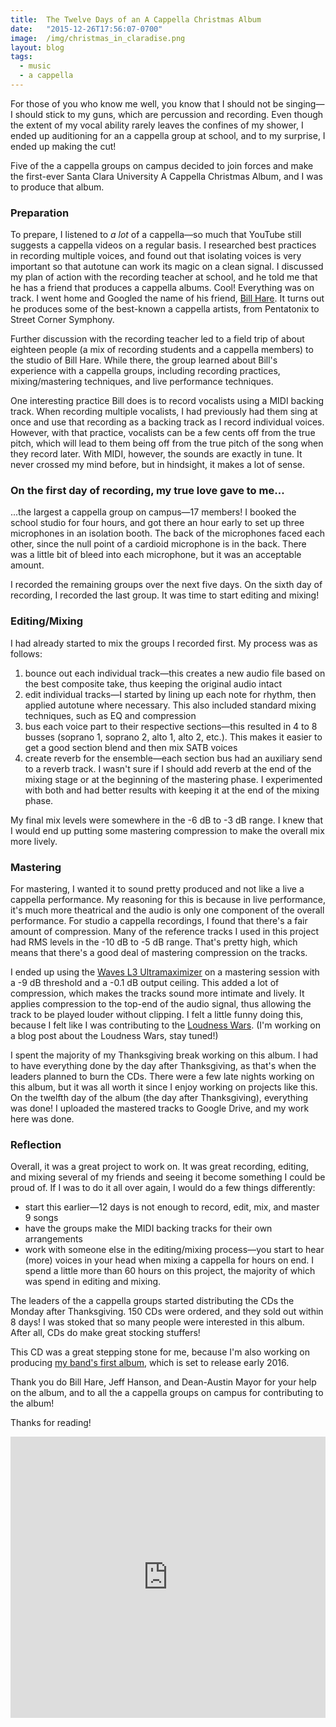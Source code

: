 ```yaml
---
title:  The Twelve Days of an A Cappella Christmas Album
date:   "2015-12-26T17:56:07-0700"
image:  /img/christmas_in_claradise.png
layout: blog
tags:
  - music
  - a cappella
---
```

For those of you who know me well, you know that I should not be singing&mdash;I should stick to my guns, which are percussion and recording. Even though the extent of my vocal ability rarely leaves the confines of my shower, I ended up auditioning for an a cappella group at school, and to my surprise, I ended up making the cut!

Five of the a cappella groups on campus decided to join forces and make the first-ever Santa Clara University A Cappella Christmas Album, and I was to produce that album.

### Preparation
To prepare, I listened to *a lot* of a cappella&mdash;so much that YouTube still suggests a cappella videos on a regular basis. I researched best practices in recording multiple voices, and found out that isolating voices is very important so that autotune can work its magic on a clean signal. I discussed my plan of action with the recording teacher at school, and he told me that he has a friend that produces a cappella albums. Cool! Everything was on track. I went home and Googled the name of his friend, [Bill Hare](http://billhareacappella.com). It turns out he produces some of the best-known a cappella artists, from Pentatonix to Street Corner Symphony.

Further discussion with the recording teacher led to a field trip of about eighteen people (a mix of recording students and a cappella members) to the studio of Bill Hare. While there, the group learned about Bill's experience with a cappella groups, including recording practices, mixing/mastering techniques, and live performance techniques.

One interesting practice Bill does is to record vocalists using a MIDI backing track. When recording multiple vocalists, I had previously had them sing at once and use that recording as a backing track as I record individual voices. However, with that practice, vocalists can be a few cents off from the true pitch, which will lead to them being off from the true pitch of the song when they record later. With MIDI, however, the sounds are exactly in tune. It never crossed my mind before, but in hindsight, it makes a lot of sense.

### On the first day of recording, my true love gave to me...
...the largest a cappella group on campus&mdash;17 members! I booked the school studio for four hours, and got there an hour early to set up three microphones in an isolation booth. The back of the microphones faced each other, since the null point of a cardioid microphone is in the back. There was a little bit of bleed into each microphone, but it was an acceptable amount.

I recorded the remaining groups over the next five days. On the sixth day of recording, I recorded the last group. It was time to start editing and mixing!

### Editing/Mixing
I had already started to mix the groups I recorded first. My process was as follows:

1. bounce out each individual track&mdash;this creates a new audio file based on the best composite take, thus keeping the original audio intact
2. edit individual tracks&mdash;I started by lining up each note for rhythm, then applied autotune where necessary. This also included standard mixing techniques, such as EQ and compression
3. bus each voice part to their respective sections&mdash;this resulted in 4 to 8 busses (soprano 1, soprano 2, alto 1, alto 2, etc.). This makes it easier to get a good section blend and then mix SATB voices
4. create reverb for the ensemble&mdash;each section bus had an auxiliary send to a reverb track. I wasn't sure if I should add reverb at the end of the mixing stage or at the beginning of the mastering phase. I experimented with both and had better results with keeping it at the end of the mixing phase.

My final mix levels were somewhere in the -6 dB to -3 dB range. I knew that I would end up putting some mastering compression to make the overall mix more lively.

### Mastering
For mastering, I wanted it to sound pretty produced and not like a live a cappella performance. My reasoning for this is because in live performance, it's much more theatrical and the audio is only one component of the overall performance. For studio a cappella recordings, I found that there's a fair amount of compression. Many of the reference tracks I used in this project had RMS levels in the -10 dB to -5 dB range. That's pretty high, which means that there's a good deal of mastering compression on the tracks.

I ended up using the [Waves L3 Ultramaximizer](http://www.waves.com/plugins/l3-ultramaximizer) on a mastering session with a -9 dB threshold and a -0.1 dB output ceiling. This added a lot of compression, which makes the tracks sound more intimate and lively. It applies compression to the top-end of the audio signal, thus allowing the track to be played louder without clipping. I felt a little funny doing this, because I felt like I was contributing to the [Loudness Wars](http://dynamicrangeday.co.uk/about/). (I'm working on a blog post about the Loudness Wars, stay tuned!)

I spent the majority of my Thanksgiving break working on this album. I had to have everything done by the day after Thanksgiving, as that's when the leaders planned to burn the CDs. There were a few late nights working on this album, but it was all worth it since I enjoy working on projects like this. On the twelfth day of the album (the day after Thanksgiving), everything was done! I uploaded the mastered tracks to Google Drive, and my work here was done.

### Reflection
Overall, it was a great project to work on. It was great recording, editing, and mixing several of my friends and seeing it become something I could be proud of. If I was to do it all over again, I would do a few things differently:

* start this earlier&mdash;12 days is not enough to record, edit, mix, and master 9 songs
* have the groups make the MIDI backing tracks for their own arrangements
* work with someone else in the editing/mixing process&mdash;you start to hear (more) voices in your head when mixing a cappella for hours on end. I spend a little more than 60 hours on this project, the majority of which was spend in editing and mixing.

The leaders of the a cappella groups started distributing the CDs the Monday after Thanksgiving. 150 CDs were ordered, and they sold out within 8 days! I was stoked that so many people were interested in this album. After all, CDs do make great stocking stuffers!

This CD was a great stepping stone for me, because I'm also working on producing [my band's first album](http://facebook.com/JaggedLightBand), which is set to release early 2016.

Thank you do Bill Hare, Jeff Hanson, and Dean-Austin Mayor for your help on the album, and to all the a cappella groups on campus for contributing to the album!

Thanks for reading!

<div className="col-lg-8 col-lg-offset-2 col-md-8 col-md-offset-2">
  <iframe width="100%" height="450" scrolling="no" frameBorder="no" src="https://w.soundcloud.com/player/?url=https%3A//api.soundcloud.com/tracks/239762077&amp;auto_play=false&amp;hide_related=false&amp;show_comments=true&amp;show_user=true&amp;show_reposts=false&amp;visual=true"></iframe>
</div>
